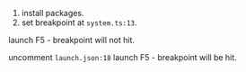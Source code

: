 1. install packages.
2. set breakpoint at `system.ts:13`.

launch F5 - breakpoint will not hit.

uncomment `launch.json:18`
launch F5 - breakpoint will be hit.
